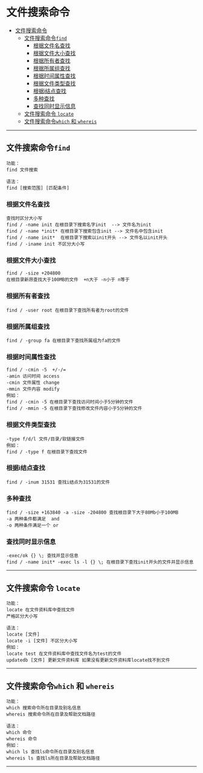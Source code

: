 # 文件搜索命令  

- [文件搜索命令](#文件搜索命令)
  - [文件搜索命令`find`](#文件搜索命令find)
    - [根据文件名查找](#根据文件名查找)
    - [根据文件大小查找](#根据文件大小查找)
    - [根据所有者查找](#根据所有者查找)
    - [根据所属组查找](#根据所属组查找)
    - [根据时间属性查找](#根据时间属性查找)
    - [根据文件类型查找](#根据文件类型查找)
    - [根据i结点查找](#根据i结点查找)
    - [多种查找](#多种查找)
    - [查找同时显示信息](#查找同时显示信息)
  - [文件搜索命令 `locate`](#文件搜索命令-locate)
  - [文件搜索命令`which` 和 `whereis`](#文件搜索命令which-和-whereis)

---

## 文件搜索命令`find`

```Linux
功能：
find 文件搜索 

语法：
find [搜索范围] [匹配条件]
```  

### 根据文件名查找  

```Linux
查找时区分大小写
find / -name init 在根目录下搜索名字init  --> 文件名为init
find / -name *init* 在根目录下搜索包含init --> 文件名中包含init
find / -name init*  在根目录下搜索以init开头 --> 文件名以init开头
find / -iname init 不区分大小写 
```  

### 根据文件大小查找  

```Linux
find / -size +204800
在根目录新昂查找大于100MB的文件  +n大于 -n小于 n等于 
```  

### 根据所有者查找  

```Linux  
find / -user root 在根目录下查找所有者为root的文件 
```  

### 根据所属组查找  

```Linux
find / -group fa 在根目录下查找所属组为fa的文件
```  

### 根据时间属性查找  

```Linux
find / -cmin -5  +/-/=
-amin 访问时间 access 
-cmin 文件属性 change
-mmin 文件内容 modify
例如：
find / -cmin -5 在根目录下查找访问时间小于5分钟的文件 
find / -mmin -5 在根目录下查找修改文件内容小于5分钟的文件 
```  

### 根据文件类型查找

```Linux
-type f/d/l 文件/目录/软链接文件 
例如：
find / -type f 在根目录下查找文件  
```

### 根据i结点查找  

```Linux
find / -inum 31531 查找i结点为31531的文件
```

### 多种查找  

```Linux
find / -size +163840 -a -size -204800 查找根目录下大于80Mb小于100MB  
-a 两种条件都满足  and
-o 两种条件满足一个 or 
```  

### 查找同时显示信息  

```Linux
-exec/ok {} \; 查找并显示信息
find / -name init* -exec ls -l {} \; 在根目录下查找init开头的文件并显示信息
```  

---

## 文件搜索命令 `locate`

```Linux
功能：
locate 在文件资料库中查找文件 
严格区分大小写

语法：
locate [文件]  
locate -i [文件] 不区分大小写
例如：
locate test 在文件资料库中查找文件名为test的文件
updatedb [文件] 更新文件资料库 如果没有更新文件资料库locate找不到文件
```  

---

## 文件搜索命令`which` 和 `whereis`

```Linux  
功能：
which 搜索命令所在目录及别名信息  
whereis 搜索命令所在目录及帮助文档路径

语法：
which 命令 
whereis 命令
例如：
which ls 查找ls命令所在目录及别名信息
whereis ls 查找ls所在目录及帮助文档路径 
```  

---
